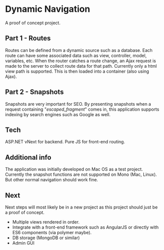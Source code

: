 Dynamic Navigation
======

A proof of concept project.

Part 1 - Routes
-------
Routes can be defined from a dynamic source such as a database. Each route can have some associated data such as view, controller, model, variables, etc.
When the router catches a route change, an Ajax request is made to the server to collect route data for that path. Currently only a html view path is supported. This is then loaded into a container (also using Ajax).

Part 2 - Snapshots
-------
Snapshots are very important for SEO. By presenting snapshots when a request containing "_escaped_fragment_" comes in, this application supports indexing by search engines such as Google as well.

Tech
-------
ASP.NET vNext for backend.
Pure JS for front-end routing.

Additional info
-------
The application was initially developed on Mac OS as a test project. Currently the snapshot functions are not supported on Mono (Mac, Linux). But other normal navigation should work fine.

Next
-------
Next steps will most likely be in a new project as this project should just be a proof of concept.
- Multiple views rendered in order.
- Integrate with a front-end framework such as AngularJS or directly with ES6 components (via polymer maybe).
- DB storage (MongoDB or similar)
- Admin GUI
